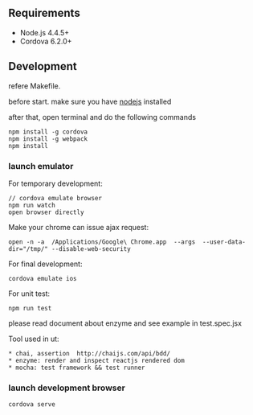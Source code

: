 ## Requirements

*   Node.js 4.4.5+
*   Cordova 6.2.0+


## Development

refere Makefile.

before start. make sure you have [nodejs](https://nodejs.org/en/) installed

after that, open terminal and do the following commands


    npm install -g cordova
    npm install -g webpack
    npm install

### launch emulator

For temporary development:


    // cordova emulate browser
    npm run watch
    open browser directly


Make your chrome can issue ajax request:

    open -n -a  /Applications/Google\ Chrome.app  --args  --user-data-dir="/tmp/" --disable-web-security

For final development:

    cordova emulate ios


For unit test:

    npm run test

please read document about enzyme and see example in test.spec.jsx

Tool used in ut:

    * chai, assertion  http://chaijs.com/api/bdd/
    * enzyme: render and inspect reactjs rendered dom
    * mocha: test framework && test runner


### launch development browser


	cordova serve


